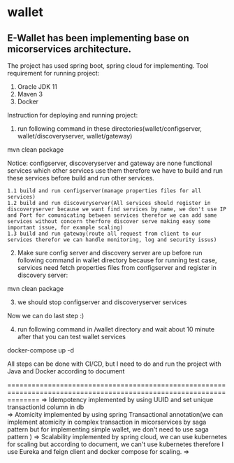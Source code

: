 # wallet
E-Wallet has been implementing base on micorservices architecture.
------------------------------
The project has used spring boot, spring cloud for implementing.
Tool requirement for running project:
1. Oracle JDK 11
2. Maven 3
3. Docker

Instruction for deploying and running project:

1. run following command in these directories(wallet/configserver, wallet/discoveryserver, wallet/gateway)

mvn clean package

Notice: configserver, discoveryserver and gateway are none functional services which other services use them therefore we have to build and run these services before build and run other services.

    1.1 build and run configserver(manage properties files for all services)
    1.2 build and run discoveryserver(All services should register in discoveryserver because we want find services by name, we don't use IP and Port for comunicating between services therefor we can add same services without concern therfore discover serve making easy some important issue, for example scaling)
    1.3 build and run gateway(route all request from client to our services therefor we can handle monitoring, log and security issus)

2. Make sure config server and discovery server are up before run following command in wallet directory because for running test case, services need fetch properties files from configserver and register in discovery server:

mvn clean package

3. we should stop configserver and discoveryserver services

Now we can do last step :)

4. run following command in /wallet directory and wait about 10 minute after that you can test wallet services

docker-compose up -d

All steps can be done with CI/CD, but I need to do and run the project with Java and Docker according to document

====================================================================================================================
=> Idempotency implemented by using UUID and set unique transactionId column in db   
=> Atomicity implemented by using spring Transactional annotation(we can implement atomicity in complex transaction in micorservices by saga pattern but for implementing simple wallet, we don't need to use saga pattern )
=> Scalability implemented by spring cloud, we can use kubernetes for scaling but according to document, we can't use kubernetes therefore I use Eureka and feign client and docker compose for scaling.
=> 